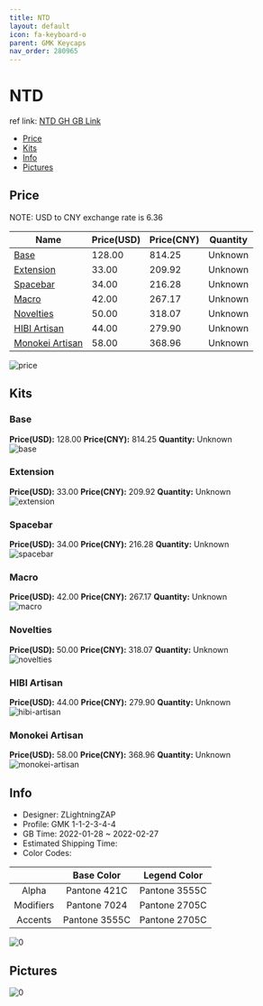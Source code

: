 ```yaml
---
title: NTD 
layout: default
icon: fa-keyboard-o
parent: GMK Keycaps
nav_order: 280965
---
```


# NTD 

ref link: [NTD GH GB Link](https://geekhack.org/index.php?topic=116109.0)

* [Price](#price)
* [Kits](#kits)
* [Info](#info)
* [Pictures](#pictures)

## Price

NOTE: USD to CNY exchange rate is 6.36

| Name          | Price(USD)   |  Price(CNY) | Quantity |
| ------------- | ------------ |  ---------- | -------- |
|[Base](#base)|128.00|814.25|Unknown|
|[Extension](#extension)|33.00|209.92|Unknown|
|[Spacebar](#spacebar)|34.00|216.28|Unknown|
|[Macro](#macro)|42.00|267.17|Unknown|
|[Novelties](#novelties)|50.00|318.07|Unknown|
|[HIBI Artisan](#hibi-artisan)|44.00|279.90|Unknown|
|[Monokei Artisan](#monokei-artisan)|58.00|368.96|Unknown|

<img src="{{ 'assets/images/gmk-keycaps/NTD/price.png' | relative_url }}" alt="price" class="image featured">

## Kits
### Base  
**Price(USD):** 128.00	**Price(CNY):** 814.25	**Quantity:** Unknown  
<img src="{{ 'assets/images/gmk-keycaps/NTD/kits_pics/base.jpg' | relative_url }}" alt="base" class="image featured">

### Extension  
**Price(USD):** 33.00	**Price(CNY):** 209.92	**Quantity:** Unknown  
<img src="{{ 'assets/images/gmk-keycaps/NTD/kits_pics/extension.jpg' | relative_url }}" alt="extension" class="image featured">

### Spacebar  
**Price(USD):** 34.00	**Price(CNY):** 216.28	**Quantity:** Unknown  
<img src="{{ 'assets/images/gmk-keycaps/NTD/kits_pics/spacebar.jpg' | relative_url }}" alt="spacebar" class="image featured">

### Macro  
**Price(USD):** 42.00	**Price(CNY):** 267.17	**Quantity:** Unknown  
<img src="{{ 'assets/images/gmk-keycaps/NTD/kits_pics/macro.jpg' | relative_url }}" alt="macro" class="image featured">

### Novelties  
**Price(USD):** 50.00	**Price(CNY):** 318.07	**Quantity:** Unknown  
<img src="{{ 'assets/images/gmk-keycaps/NTD/kits_pics/novelties.jpg' | relative_url }}" alt="novelties" class="image featured">

### HIBI Artisan  
**Price(USD):** 44.00	**Price(CNY):** 279.90	**Quantity:** Unknown  
<img src="{{ 'assets/images/gmk-keycaps/NTD/kits_pics/hibi-artisan.png' | relative_url }}" alt="hibi-artisan" class="image featured">

### Monokei Artisan  
**Price(USD):** 58.00	**Price(CNY):** 368.96	**Quantity:** Unknown  
<img src="{{ 'assets/images/gmk-keycaps/NTD/kits_pics/monokei-artisan.png' | relative_url }}" alt="monokei-artisan" class="image featured">

## Info
* Designer: ZLightningZAP  
* Profile: GMK 1-1-2-3-4-4  
* GB Time: 2022-01-28 ~ 2022-02-27  
* Estimated Shipping Time:   
* Color Codes:  

| |Base Color     | Legend Color
| :-------------: | :-------------: | :------------:
|Alpha|Pantone 421C|Pantone 3555C|
|Modifiers|Pantone 7024|Pantone 2705C|
|Accents|Pantone 3555C|Pantone 2705C|

<img src="{{ 'assets/images/gmk-keycaps/NTD/0.png' | relative_url }}" alt="0" class="image featured">

## Pictures  
<img src="{{ 'assets/images/gmk-keycaps/NTD/rendering_pics/0.jpg' | relative_url }}" alt="0" class="image featured">
